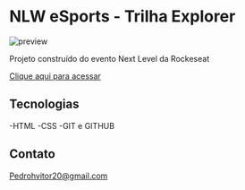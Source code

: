 # NLW eSports - Trilha Explorer

![preview](./github/preview.png)

Projeto construído do evento Next Level da Rockeseat

[Clique aqui para acessar](http://https://pedrobzk1.github.io/Workspace//)

##  Tecnologias 

-HTML
-CSS
-GIT e GITHUB

## Contato
Pedrohvitor20@gmail.com